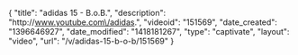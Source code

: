 {
    "title": "adidas 15 - B.o.B.",
    "description": "http:\/\/www.youtube.com\/adidas.",
    "videoid": "151569",
    "date_created": "1396646927",
    "date_modified": "1418181267",
    "type": "captivate",
    "layout": "video",
    "url": "\/v\/adidas-15-b-o-b\/151569"
}